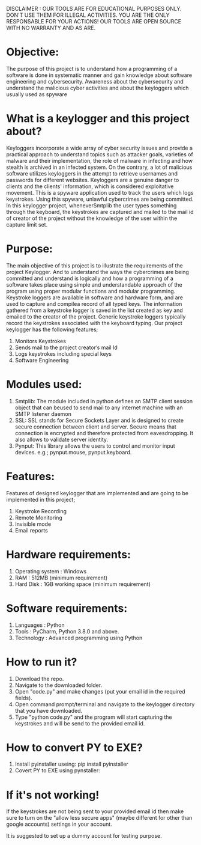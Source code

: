 DISCLAIMER : OUR TOOLS ARE FOR EDUCATIONAL PURPOSES ONLY. DON'T USE THEM FOR ILLEGAL ACTIVITIES. YOU ARE THE ONLY RESPONSABLE FOR YOUR ACTIONS! OUR TOOLS ARE OPEN SOURCE WITH NO WARRANTY AND AS ARE.

# Objective:
The purpose of this project is to understand how a programming of a software is done in
systematic manner and gain knowledge about software engineering and cybersecurity.
Awareness about the cybersecurity and understand the malicious cyber activities and about
the keyloggers which usually used as spyware


# What is a keylogger and this project about?
Keyloggers incorporate a wide array of cyber security issues and provide a practical
approach to understand topics such as attacker goals, varieties of malware and their
implementation, the role of malware in infecting and how stealth is archived in an infected
system. On the contrary, a lot of malicious software utilizes keyloggers in the attempt to
retrieve usernames and passwords for different websites.
Keyloggers are a genuine danger to clients and the clients' information, which is considered
exploitative movement.
This is a spyware application used to track the users which logs keystrokes. Using this
spyware, unlawful cybercrimes are being committed. In this keylogger project, wheneverSmtplib
the user types something through the keyboard, the keystrokes are captured and mailed to
the mail id of creator of the project without the knowledge of the user within the capture
limit set.


# Purpose:
The main objective of this project is to illustrate the requirements of the project Keylogger. And to
understand the ways the cybercrimes are being committed and understand is logically and how a
programming of a software takes place using simple and understandable approach of the program
using proper modular functions and modular programming.
Keystroke loggers are available in software and hardware form, and are used to capture and compilea
record of all typed keys. The information gathered from a keystroke logger is saved in the list created
as key and emailed to the creator of the project. Generic keystroke loggers typically record the
keystrokes associated with the keyboard typing. Our project keylogger has the following features;
1) Monitors Keystrokes
2) Sends mail to the project creator’s mail Id
3) Logs keystrokes including special keys
4) Software Engineering


# Modules used:
1) Smtplib: The module included in python defines an SMTP client session object that can beused to
send mail to any internet machine with an SMTP listener daemon
2) SSL: SSL stands for Secure Sockets Layer and is designed to create secure connection between client
and server. Secure means that connection is encrypted and therefore protected from eavesdropping. It
also allows to validate server identity.
3) Pynput: This library allows the users to control and monitor input devices. e.g.; pynput.mouse,
pynput.keyboard.

# Features:
Features of designed keylogger that are implemented and are going to be implemented in this project;
1) Keystroke Recording
2) Remote Monitoring
3) Invisible mode
4) Email reports


# Hardware requirements:
1) Operating system : Windows
2) RAM : 512MB (minimum requirement)
3) Hard Disk : 1GB working space (minimum requirement)


# Software requirements:
1) Languages : Python
2) Tools : PyCharm, Python 3.8.0 and above.
3) Technology : Advanced programming using Python


# How to run it?

1) Download the repo. 
2) Navigate to the downloaded folder. 
3) Open "code.py" and make changes (put your email id in the required fields).
4) Open command prompt/terminal and navigate to the keylogger directory that you have downloaded.
5) Type "python code.py" and the program will start capturing the keystrokes and will be send to the provided email id.


# How to convert PY to EXE?
1) Install pyinstaller useing: pip install pyinstaller
2) Covert PY to EXE using pynstaller: 

# If it's not working!

If the keystrokes are not being sent to your provided email id then make sure to turn on the "allow less secure apps" (maybe different for other than google accounts) settings in your account.

It is suggested to set up a dummy account for testing purpose.
